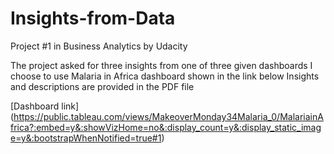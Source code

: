 # Insights-from-Data
Project #1 in Business Analytics by Udacity 

The project asked for three insights from one of three given dashboards
I choose to use Malaria in Africa dashboard shown in the link below
Insights and descriptions are provided in the PDF file

[Dashboard link]
(https://public.tableau.com/views/MakeoverMonday34Malaria_0/MalariainAfrica?:embed=y&:showVizHome=no&:display_count=y&:display_static_image=y&:bootstrapWhenNotified=true#1)
